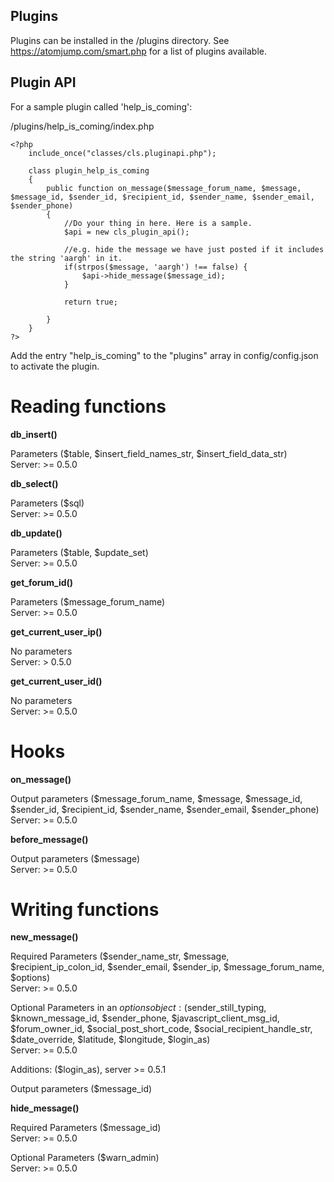 ## Plugins

Plugins can be installed in the /plugins directory.
See https://atomjump.com/smart.php for a list of plugins available.


## Plugin API

For a sample plugin called 'help_is_coming':

/plugins/help_is_coming/index.php

```
<?php
    include_once("classes/cls.pluginapi.php");
    
    class plugin_help_is_coming
    {
        public function on_message($message_forum_name, $message, $message_id, $sender_id, $recipient_id, $sender_name, $sender_email, $sender_phone)
        {
            //Do your thing in here. Here is a sample.
            $api = new cls_plugin_api();
          
            //e.g. hide the message we have just posted if it includes the string 'aargh' in it.
            if(strpos($message, 'aargh') !== false) {
                $api->hide_message($message_id);
            }
            
            return true;
            
        }
    }
?>
```

Add the entry "help_is_coming" to the "plugins" array in config/config.json to activate the plugin.


# Reading functions


**db_insert()**

Parameters
($table, $insert_field_names_str, $insert_field_data_str)  
Server: >= 0.5.0

**db_select()**

Parameters
($sql)  
Server: >= 0.5.0

**db_update()**

Parameters
($table, $update_set)  
Server: >= 0.5.0

**get_forum_id()**

Parameters
($message_forum_name)  
Server: >= 0.5.0

**get_current_user_ip()**

No parameters  
Server: > 0.5.0


**get_current_user_id()**

No parameters  
Server: >= 0.5.0






# Hooks

**on_message()**

Output parameters
($message_forum_name, $message, $message_id, $sender_id, $recipient_id, $sender_name, $sender_email, $sender_phone)  
Server: >= 0.5.0


**before_message()**

Output parameters
($message)  
Server: >= 0.5.0

# Writing functions

**new_message()**

Required Parameters
($sender_name_str, $message, $recipient_ip_colon_id, $sender_email, $sender_ip, $message_forum_name, $options)  
Server: >= 0.5.0

Optional Parameters in an $options object:
($sender_still_typing, $known_message_id, $sender_phone, $javascript_client_msg_id, $forum_owner_id, $social_post_short_code,   $social_recipient_handle_str, $date_override, $latitude, $longitude, $login_as)  
Server: >= 0.5.0

Additions: ($login_as), server >= 0.5.1

Output parameters
($message_id)



**hide_message()**

Required Parameters
($message_id)  
Server: >= 0.5.0

Optional Parameters
($warn_admin)  
Server: >= 0.5.0

